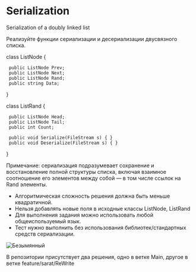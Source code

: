 # Serialization
 Serialization of a doubly linked list
 
Реализуйте функции сериализации и десериализации двусвязного списка.

class ListNode
{

     public ListNode Prev;
     public ListNode Next;
     public ListNode Rand;
     public string Data;
}

class ListRand
{

     public ListNode Head;
     public ListNode Tail;
     public int Count;

     public void Serialize(FileStream s) { }
     public void Deserialize(FileStream s) { }
}

Примечание: сериализация подразумевает сохранение и восстановление полной структуры списка, включая взаимное соотношение его элементов между собой — в том числе ссылок на Rand элементы.
- Алгоритмическая сложность решения должна быть меньше квадратичной.
- Нельзя добавлять новые поля в исходные классы ListNode, ListRand
- Для выполнения задания можно использовать любой общеиспользуемый язык.
- Тест нужно выполнить без использования библиотек/стандартных средств сериализации.

![Безымянный](https://user-images.githubusercontent.com/69148778/210084901-6ca6c51b-2cb5-4015-9587-bb11991bd7e9.jpg)

В репозитории присутствует два решения, одно в ветке Main, другое в ветке feature/sarat/ReWrite
